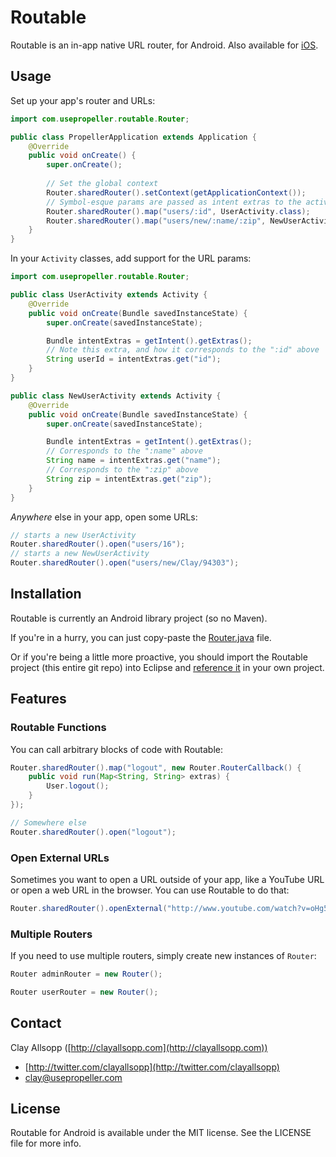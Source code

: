 # Routable

Routable is an in-app native URL router, for Android. Also available for [iOS](https://github.com/usepropeller/routable-ios).

## Usage

Set up your app's router and URLs:

```java
import com.usepropeller.routable.Router;

public class PropellerApplication extends Application {
    @Override
    public void onCreate() {
        super.onCreate();
        
        // Set the global context
        Router.sharedRouter().setContext(getApplicationContext());
        // Symbol-esque params are passed as intent extras to the activities
        Router.sharedRouter().map("users/:id", UserActivity.class);
        Router.sharedRouter().map("users/new/:name/:zip", NewUserActivity.class);
    }
}
```

In your `Activity` classes, add support for the URL params:

```java
import com.usepropeller.routable.Router;

public class UserActivity extends Activity {
    @Override
    public void onCreate(Bundle savedInstanceState) {
        super.onCreate(savedInstanceState);

        Bundle intentExtras = getIntent().getExtras();
        // Note this extra, and how it corresponds to the ":id" above
        String userId = intentExtras.get("id");
    }
}

public class NewUserActivity extends Activity {
    @Override
    public void onCreate(Bundle savedInstanceState) {
        super.onCreate(savedInstanceState);

        Bundle intentExtras = getIntent().getExtras();
        // Corresponds to the ":name" above
        String name = intentExtras.get("name");
        // Corresponds to the ":zip" above
        String zip = intentExtras.get("zip");
    }
}
```

*Anywhere* else in your app, open some URLs:

```java
// starts a new UserActivity
Router.sharedRouter().open("users/16");
// starts a new NewUserActivity
Router.sharedRouter().open("users/new/Clay/94303");
```

## Installation

Routable is currently an Android library project (so no Maven).

If you're in a hurry, you can just copy-paste the [Router.java](https://github.com/usepropeller/routable-android/blob/master/src/com/usepropeller/routable/Router.java) file.

Or if you're being a little more proactive, you should import the Routable project (this entire git repo) into Eclipse and [reference it](http://developer.android.com/tools/projects/projects-eclipse.html#ReferencingLibraryProject) in your own project. 

## Features

### Routable Functions

You can call arbitrary blocks of code with Routable:

```java
Router.sharedRouter().map("logout", new Router.RouterCallback() {
    public void run(Map<String, String> extras) {
        User.logout();
    }
});

// Somewhere else
Router.sharedRouter().open("logout");
```

### Open External URLs

Sometimes you want to open a URL outside of your app, like a YouTube URL or open a web URL in the browser. You can use Routable to do that:

```java
Router.sharedRouter().openExternal("http://www.youtube.com/watch?v=oHg5SJYRHA0")
```

### Multiple Routers

If you need to use multiple routers, simply create new instances of `Router`:

```java
Router adminRouter = new Router();

Router userRouter = new Router();
```

## Contact

Clay Allsopp ([http://clayallsopp.com](http://clayallsopp.com))

- [http://twitter.com/clayallsopp](http://twitter.com/clayallsopp)
- [clay@usepropeller.com](clay@usepropeller.com)

## License

Routable for Android is available under the MIT license. See the LICENSE file for more info.
